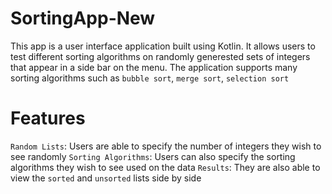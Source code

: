 # SortingApp-New

This app is a user interface application built using Kotlin. It allows users to test different sorting algorithms on randomly generested sets of integers that appear in a side bar on the menu. The application supports many sorting algorithms such as `bubble sort`, `merge sort`, `selection sort`

# Features

`Random Lists`: Users are able to specify the number of integers they wish to see randomly
`Sorting Algorithms`: Users can also specify the sorting algorithms they wish to see used on the data
`Results`: They are also able to view the `sorted` and `unsorted` lists side by side
